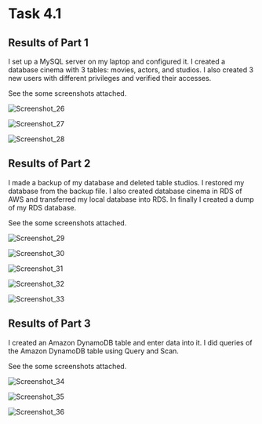 # Task 4.1


## Results of Part 1

I set up a MySQL server on my laptop and configured it. 
I created a database cinema with 3 tables: movies, actors, and studios. I also created 3 new users with different privileges and verified their accesses.

See the some screenshots attached.

![Screenshot_26](https://user-images.githubusercontent.com/42848618/143626243-a017b202-6c97-42fb-85aa-a9a22db43224.jpg)

![Screenshot_27](https://user-images.githubusercontent.com/42848618/143626245-572bf3b6-a595-4857-88f1-5a332df88799.jpg)

![Screenshot_28](https://user-images.githubusercontent.com/42848618/143626249-ebc041fd-ed2f-470b-a50d-0d1117207630.jpg)


## Results of Part 2

I made a backup of my database and deleted table studios. I restored my database from the backup file.
I also created database cinema in RDS of AWS and transferred my local database into RDS. In finally I created a dump of my RDS database.

See the some screenshots attached.

![Screenshot_29](https://user-images.githubusercontent.com/42848618/143626788-107c691b-0e86-46e4-a4c9-3ce914b69977.jpg)

![Screenshot_30](https://user-images.githubusercontent.com/42848618/143626794-1c6266d5-57cb-48a5-9a21-7dce146e88e5.jpg)

![Screenshot_31](https://user-images.githubusercontent.com/42848618/143626800-6027ddeb-72b3-481d-81dc-81797e8ab521.jpg)

![Screenshot_32](https://user-images.githubusercontent.com/42848618/143626803-cc717757-85b8-44aa-9dab-3299705cd8f9.jpg)

![Screenshot_33](https://user-images.githubusercontent.com/42848618/143626812-6d602622-0a4a-4c7e-ad2e-e2c39490422e.jpg)


## Results of Part 3

I created an Amazon DynamoDB table and enter data into it. I did queries of the Amazon DynamoDB table using Query and Scan.

See the some screenshots attached.

![Screenshot_34](https://user-images.githubusercontent.com/42848618/143627034-0558d9fd-f811-4775-b2ac-0fb8b974058d.jpg)

![Screenshot_35](https://user-images.githubusercontent.com/42848618/143627037-95cbcd8b-8c3e-4f62-9c38-16dfda4c58e4.jpg)

![Screenshot_36](https://user-images.githubusercontent.com/42848618/143627042-e1d80c78-beb7-4c5f-bd97-d7f43a23c86c.jpg)

